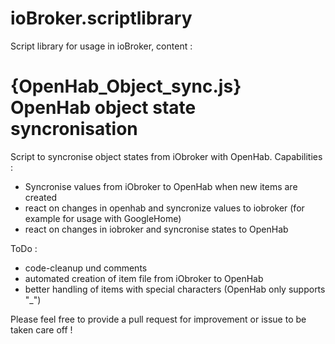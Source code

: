 # ioBroker.scriptlibrary
Script library for usage in ioBroker, content :



# {OpenHab_Object_sync.js} OpenHab object state syncronisation 
Script to syncronise object states from iObroker with OpenHab.
Capabilities :

- Syncronise values from iObroker to OpenHab when new items are created
- react on changes in openhab and syncronize values to iobroker (for example for usage with GoogleHome)
- react on changes in iobroker and syncronise states to OpenHab

ToDo :

- code-cleanup und comments
- automated creation of item file from iObroker to OpenHab
- better handling of items with special characters (OpenHab only supports "_")

Please feel free to provide a pull request for improvement or issue to be taken care off !
